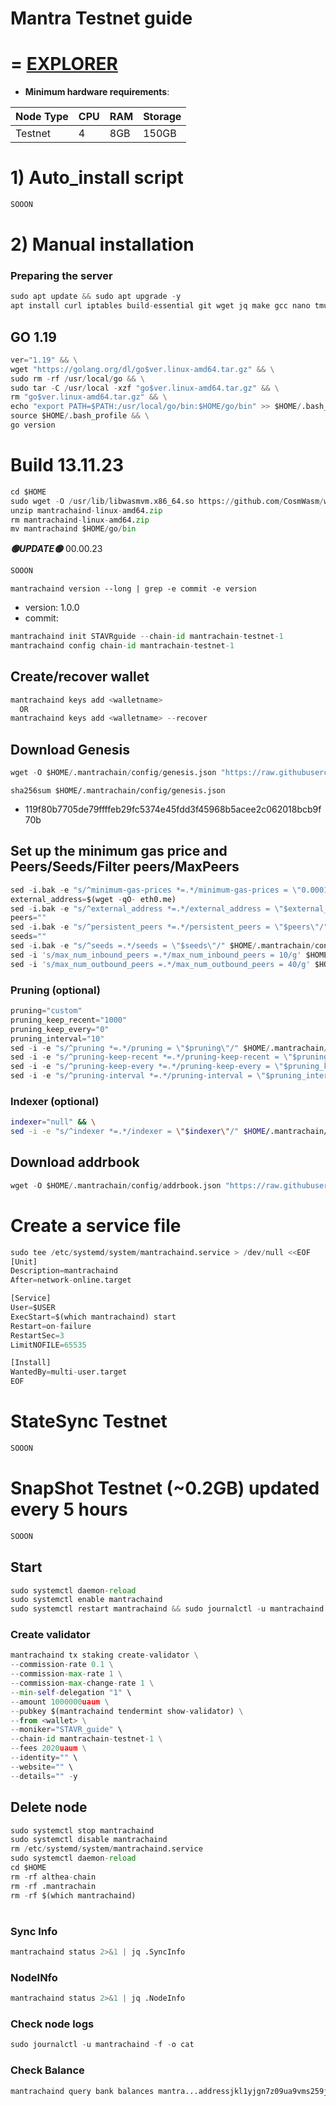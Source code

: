 # Mantra Testnet guide

=
[EXPLORER](https://explorer.stavr.tech/Mantra-Testnet/staking)
=

- **Minimum hardware requirements**:

| Node Type |CPU | RAM  | Storage  | 
|-----------|----|------|----------|
| Testnet   |   4|  8GB | 150GB    |


# 1) Auto_install script
```python
SOOON
```

# 2) Manual installation

### Preparing the server
```python
sudo apt update && sudo apt upgrade -y
apt install curl iptables build-essential git wget jq make gcc nano tmux htop nvme-cli pkg-config libssl-dev libleveldb-dev tar clang bsdmainutils ncdu unzip libleveldb-dev -y
```

## GO 1.19
```python
ver="1.19" && \
wget "https://golang.org/dl/go$ver.linux-amd64.tar.gz" && \
sudo rm -rf /usr/local/go && \
sudo tar -C /usr/local -xzf "go$ver.linux-amd64.tar.gz" && \
rm "go$ver.linux-amd64.tar.gz" && \
echo "export PATH=$PATH:/usr/local/go/bin:$HOME/go/bin" >> $HOME/.bash_profile && \
source $HOME/.bash_profile && \
go version
```

# Build 13.11.23
```python
cd $HOME
sudo wget -O /usr/lib/libwasmvm.x86_64.so https://github.com/CosmWasm/wasmvm/releases/download/v1.3.0/libwasmvm.x86_64.so
unzip mantrachaind-linux-amd64.zip
rm mantrachaind-linux-amd64.zip
mv mantrachaind $HOME/go/bin


```
*******🟢UPDATE🟢******* 00.00.23
```python
SOOON
```

`mantrachaind version --long | grep -e commit -e version`
- version: 1.0.0
- commit: 

```python
mantrachaind init STAVRguide --chain-id mantrachain-testnet-1
mantrachaind config chain-id mantrachain-testnet-1
```    

## Create/recover wallet
```python
mantrachaind keys add <walletname>
  OR
mantrachaind keys add <walletname> --recover
```

## Download Genesis
```python
wget -O $HOME/.mantrachain/config/genesis.json "https://raw.githubusercontent.com/obajay/nodes-Guides/main/Projects/Mantra/genesis.json"

```
`sha256sum $HOME/.mantrachain/config/genesis.json`
+ 119f80b7705de79ffffeb29fc5374e45fdd3f45968b5acee2c062018bcb9f70b

## Set up the minimum gas price and Peers/Seeds/Filter peers/MaxPeers
```python
sed -i.bak -e "s/^minimum-gas-prices *=.*/minimum-gas-prices = \"0.0001uaum\"/;" ~/.mantrachain/config/app.toml
external_address=$(wget -qO- eth0.me) 
sed -i.bak -e "s/^external_address *=.*/external_address = \"$external_address:26656\"/" $HOME/.mantrachain/config/config.toml
peers=""
sed -i.bak -e "s/^persistent_peers *=.*/persistent_peers = \"$peers\"/" $HOME/.mantrachain/config/config.toml
seeds=""
sed -i.bak -e "s/^seeds =.*/seeds = \"$seeds\"/" $HOME/.mantrachain/config/config.toml
sed -i 's/max_num_inbound_peers =.*/max_num_inbound_peers = 10/g' $HOME/.mantrachain/config/config.toml
sed -i 's/max_num_outbound_peers =.*/max_num_outbound_peers = 40/g' $HOME/.mantrachain/config/config.toml

```
### Pruning (optional)
```python
pruning="custom"
pruning_keep_recent="1000"
pruning_keep_every="0"
pruning_interval="10"
sed -i -e "s/^pruning *=.*/pruning = \"$pruning\"/" $HOME/.mantrachain/config/app.toml
sed -i -e "s/^pruning-keep-recent *=.*/pruning-keep-recent = \"$pruning_keep_recent\"/" $HOME/.mantrachain/config/app.toml
sed -i -e "s/^pruning-keep-every *=.*/pruning-keep-every = \"$pruning_keep_every\"/" $HOME/.mantrachain/config/app.toml
sed -i -e "s/^pruning-interval *=.*/pruning-interval = \"$pruning_interval\"/" $HOME/.mantrachain/config/app.toml
```
### Indexer (optional) 
```bash
indexer="null" && \
sed -i -e "s/^indexer *=.*/indexer = \"$indexer\"/" $HOME/.mantrachain/config/config.toml
```

## Download addrbook
```python
wget -O $HOME/.mantrachain/config/addrbook.json "https://raw.githubusercontent.com/obajay/nodes-Guides/main/Projects/Mantra/addrbook.json"
```

# Create a service file
```python
sudo tee /etc/systemd/system/mantrachaind.service > /dev/null <<EOF
[Unit]
Description=mantrachaind
After=network-online.target

[Service]
User=$USER
ExecStart=$(which mantrachaind) start
Restart=on-failure
RestartSec=3
LimitNOFILE=65535

[Install]
WantedBy=multi-user.target
EOF
```
# StateSync Testnet
```python
SOOON
```
# SnapShot Testnet (~0.2GB) updated every 5 hours  
```python
SOOON
```

## Start
```python
sudo systemctl daemon-reload
sudo systemctl enable mantrachaind
sudo systemctl restart mantrachaind && sudo journalctl -u mantrachaind -f -o cat
```

### Create validator
```python
mantrachaind tx staking create-validator \
--commission-rate 0.1 \
--commission-max-rate 1 \
--commission-max-change-rate 1 \
--min-self-delegation "1" \
--amount 1000000uaum \
--pubkey $(mantrachaind tendermint show-validator) \
--from <wallet> \
--moniker="STAVR_guide" \
--chain-id mantrachain-testnet-1 \
--fees 2020uaum \
--identity="" \
--website="" \
--details="" -y
```

## Delete node
```python
sudo systemctl stop mantrachaind
sudo systemctl disable mantrachaind
rm /etc/systemd/system/mantrachaind.service
sudo systemctl daemon-reload
cd $HOME
rm -rf althea-chain
rm -rf .mantrachain
rm -rf $(which mantrachaind)
```
#
### Sync Info
```python
mantrachaind status 2>&1 | jq .SyncInfo
```
### NodeINfo
```python
mantrachaind status 2>&1 | jq .NodeInfo
```
### Check node logs
```python
sudo journalctl -u mantrachaind -f -o cat
```
### Check Balance
```python
mantrachaind query bank balances mantra...addressjkl1yjgn7z09ua9vms259j
```
